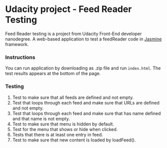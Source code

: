 # Udacity project - Feed Reader Testing

Feed Reader testing is a project from Udacity Front-End developer nanodegree.
A web-based application to test a feedReader code in [Jasmine](https://jasmine.github.io/) framework.

### Instructions

You can run application by downloading as .zip file and run `index.html`.
The test results appears at the bottom of the page.

### Testing

1. Test to make sure that all feeds are defined and not empty.
2. Test that loops through each feed and make sure that URLs are defined and not empty.
3. Test that loops through each feed and make sure that has name defined and that name is not empty.
4. Test to make sure that menu is hidden by default.
5. Test for the menu that shows or hide when clicked.
6. Tests that there is at least one entry in feed.
7. Test to make sure that new content is loaded by loadFeed().
